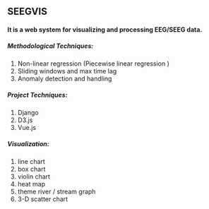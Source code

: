 ## SEEGVIS

#### It is a web system for visualizing and processing EEG/SEEG data.

##### Methodological Techniques:

1. Non-linear regression (Piecewise linear regression )
2. Sliding windows and max time lag
3. Anomaly detection and handling

##### Project Techniques:

1. Django
2. D3.js
3. Vue.js

##### Visualization:

1. line chart
2. box chart
3. violin chart
4. heat map
5. theme river / stream graph
6. 3-D scatter chart